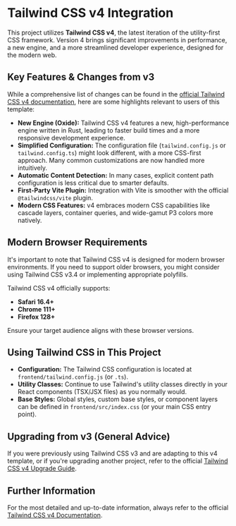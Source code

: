 # Tailwind CSS v4 Integration

This project utilizes **Tailwind CSS v4**, the latest iteration of the utility-first CSS framework. Version 4 brings significant improvements in performance, a new engine, and a more streamlined developer experience, designed for the modern web.

## Key Features & Changes from v3

While a comprehensive list of changes can be found in the [official Tailwind CSS v4 documentation](https://tailwindcss.com/docs), here are some highlights relevant to users of this template:

*   **New Engine (Oxide):** Tailwind CSS v4 features a new, high-performance engine written in Rust, leading to faster build times and a more responsive development experience.
*   **Simplified Configuration:** The configuration file (`tailwind.config.js` or `tailwind.config.ts`) might look different, with a more CSS-first approach. Many common customizations are now handled more intuitively.
*   **Automatic Content Detection:** In many cases, explicit content path configuration is less critical due to smarter defaults.
*   **First-Party Vite Plugin:** Integration with Vite is smoother with the official `@tailwindcss/vite` plugin.
*   **Modern CSS Features:** v4 embraces modern CSS capabilities like cascade layers, container queries, and wide-gamut P3 colors more natively.

## Modern Browser Requirements

It's important to note that Tailwind CSS v4 is designed for modern browser environments. If you need to support older browsers, you might consider using Tailwind CSS v3.4 or implementing appropriate polyfills.

Tailwind CSS v4 officially supports:

*   **Safari 16.4+**
*   **Chrome 111+**
*   **Firefox 128+**

Ensure your target audience aligns with these browser versions.

## Using Tailwind CSS in This Project

*   **Configuration:** The Tailwind CSS configuration is located at `frontend/tailwind.config.js` (or `.ts`).
*   **Utility Classes:** Continue to use Tailwind's utility classes directly in your React components (TSX/JSX files) as you normally would.
*   **Base Styles:** Global styles, custom base styles, or component layers can be defined in `frontend/src/index.css` (or your main CSS entry point).

## Upgrading from v3 (General Advice)

If you were previously using Tailwind CSS v3 and are adapting to this v4 template, or if you're upgrading another project, refer to the official [Tailwind CSS v4 Upgrade Guide](https://tailwindcss.com/docs/upgrade-guide).

## Further Information

For the most detailed and up-to-date information, always refer to the official [Tailwind CSS v4 Documentation](https://tailwindcss.com/docs).
